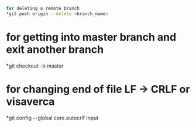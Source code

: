 ```bash
for deleting a remote branch 
*git push origin --delete <branch_name>
```

# for getting into master branch and exit another branch
*git checkout -b master

# for changing end of file LF -> CRLF or visaverca
*git config --global core.autocrlf input
